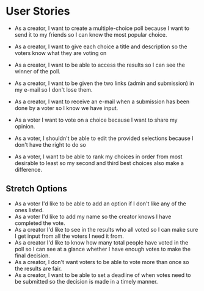 # User Stories

- As a creator, I want to create a multiple-choice poll because I want to send it to my friends so I can know the most popular choice.
- As a creator, I want to give each choice a title and description so the voters know what they are voting on
- As a creator, I want to be able to access the results so I can see the winner of the poll.
- As a creator, I want to be given the two links (admin and submission) in my e-mail so I don't lose them.
- As a creator, I want to receive an e-mail when a submission has been done by a voter so I know we have input.


- As a voter I want to vote on a choice because I want to share my opinion.
- As a voter, I shouldn't be able to edit the provided selections because I don't have the right to do so
- As a voter, I want to be able to rank my choices in order from most desirable to least so my second and third best choices also make a difference.

## Stretch Options

- As a voter I'd like to be able to add an option if I don't like any of the ones listed.
- As a voter I'd like to add my name so the creator knows I have completed the vote.
- As a creator I'd like to see in the results who all voted so I can make sure I get input from all the voters I need it from.
- As a creator I'd like to know how many total people have voted in the poll so I can see at a glance whether I have enough votes to make the final decision.
- As a creator, I don't want voters to be able to vote more than once so the results are fair.
- As a creator, I want to be able to set a deadline of when votes need to be submitted so the decision is made in a timely manner.
